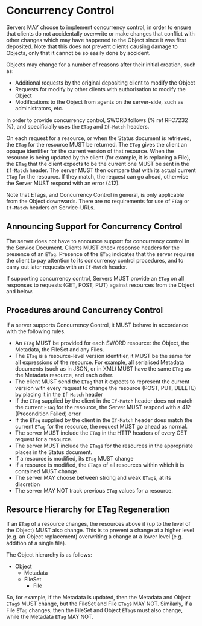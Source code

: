 #  Concurrency Control

Servers MAY choose to implement concurrency control, in order to ensure that clients do not accidentally overwrite or make changes that 
conflict with other changes which may have happened to the Object since it was first deposited.  Note that this does not prevent clients 
causing damage to Objects, only that it cannot be so easily done by accident.

Objects may change for a number of reasons after their initial creation, such as:

* Additional requests by the original depositing client to modify the Object
* Requests for modify by other clients with authorisation to modify the Object
* Modifications to the Object from agents on the server-side, such as administrators, etc.

In order to provide concurrency control, SWORD follows {% ref RFC7232 %}, and specificially uses the `ETag` and `If-Match` headers.

On each request for a resource, or when the Status document is retrieved, the `ETag` for the resource MUST be returned.  The `ETag` gives 
the client an opaque identifier for the current version of that resource.  When the resource is being updated by the client (for example, 
it is replacing a File), the `ETag` that the client expects to be the current one MUST be sent in the `If-Match` header.  The server MUST 
then compare that with its actual current `ETag` for the resource.  If they match, the request can go ahead, otherwise the Server MUST 
respond with an error (412).

Note that ETags, and Concurrency Control in general, is only applicable from the Object downwards.  There are no requirements for use of 
`ETag` or `If-Match` headers on Service-URLs.


##  Announcing Support for Concurrency Control

The server does not have to announce support for concurrency control in the Service Document.  Clients MUST check response headers for the
presence of an `ETag`.  Presence of the `ETag` indicates that the server requires the client to pay attention to its concurrency control
procedures, and to carry out later requests with an `If-Match` header.

If supporting concurrency control, Servers MUST provide an `ETag` on all responses to requests (GET, POST, PUT) against resources from the 
Object and below.


##  Procedures around Concurrency Control

If a server supports Concurrency Control, it MUST behave in accordance with the following rules.

* An `ETag` MUST be provided for each SWORD resource: the Object, the Metadata, the FileSet and any Files.
* The `ETag` is a resource-level version identifier, it MUST be the same for all expressions of the resource.  For example, all serialised 
Metadata documents (such as in JSON, or in XML) MUST have the same `ETag` as the Metadata resource, and each other.
* The client MUST send the `ETag` that it expects to represent the current version with every request to change the resource (POST, PUT, 
DELETE) by placing it in the `If-Match` header
* If the `ETag` supplied by the client in the `If-Match` header does not match the current `ETag` for the resource, the Server MUST respond with a 412 (Precondition
Failed) error
* If the `ETag` supplied by the client in the `If-Match` header does match the current `ETag` for the resource, the request MUST go ahead as normal.
* The server MUST include the `ETag` in the HTTP headers of every GET request for a resource.
* The server MUST include the `ETag`s for the resources in the appropriate places in the Status document.
* If a resource is modified, its `ETag` MUST change
* If a resource is modified, the `ETag`s of all resources within which it is contained MUST change.
* The server MAY choose between strong and weak `ETag`s, at its discretion
* The server MAY NOT track previous `ETag` values for a resource.


##  Resource Hierarchy for ETag Regeneration

If an `ETag` of a resource changes, the resources above it (up to the level of the Object) MUST also change.  This is to prevent a change 
at a higher level (e.g. an Object replacement) overwriting a change at a lower level (e.g. addition of a single file).

The Object hierarchy is as follows:

* Object
    * Metadata
    * FileSet
        * File

So, for example, if the Metadata is updated, then the Metadata and Object `ETag`s MUST change, but the FileSet and File `ETag`s MAY NOT. 
Similarly, if a File `ETag` changes, then the FileSet and Object `ETag`s must also change, while the Metadata `ETag` MAY NOT.
